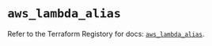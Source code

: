# `aws_lambda_alias`

Refer to the Terraform Registory for docs: [`aws_lambda_alias`](https://registry.terraform.io/providers/hashicorp/aws/5.7.0/docs/resources/lambda_alias).
